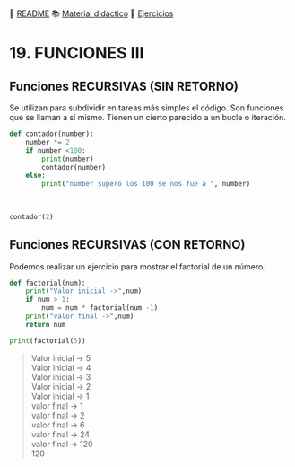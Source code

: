 :page_with_curl: [README](../README.md) :books: [Material didáctico](/documentation/indicedocu.md) :pencil: [Ejercicios](/tests/indicetests.md)

# 19. FUNCIONES III
## Funciones RECURSIVAS (SIN RETORNO)
Se utilizan para subdividir en tareas más simples el código.
Son funciones que se llaman a sí mismo. Tienen un cierto parecido a un bucle o iteración.

````python
def contador(number):
    number *= 2
    if number <100:
        print(number)
        contador(number)
    else:
        print("number superó los 100 se nos fue a ", number)
        
    

contador(2)
````
## Funciones RECURSIVAS (CON RETORNO)

Podemos realizar un ejercicio para mostrar el factorial de un número.

````python
def factorial(num):
    print("Valor inicial ->",num)
    if num > 1:
        num = num * factorial(num -1)
    print("valor final ->",num)
    return num

print(factorial(5))

````

>Valor inicial -> 5  
Valor inicial -> 4  
Valor inicial -> 3  
Valor inicial -> 2  
Valor inicial -> 1  
valor final -> 1  
valor final -> 2  
valor final -> 6  
valor final -> 24  
valor final -> 120  
120
